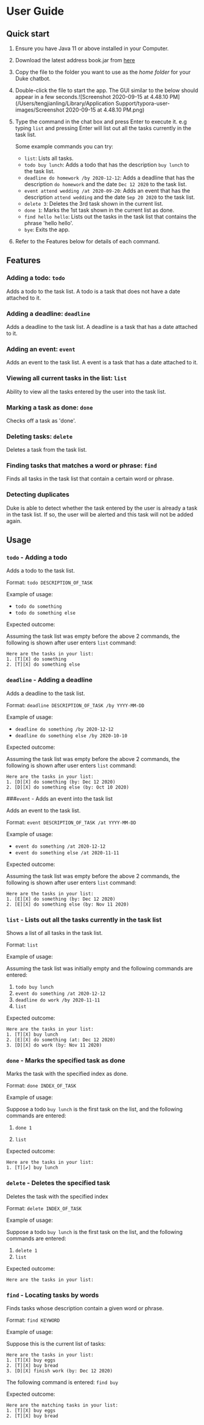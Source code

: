 # User Guide

## Quick start

1. Ensure you have Java 11 or above installed in your Computer.
2. Download the latest address book.jar from [here](https://github.com/tengjianling/ip/releases/tag/A-Release)
3. Copy the file to the folder you want to use as the *home folder* for your Duke chatbot.
4. Double-click the file to start the app. The GUI similar to the below should appear in a few seconds.![Screenshot 2020-09-15 at 4.48.10 PM](/Users/tengjianling/Library/Application Support/typora-user-images/Screenshot 2020-09-15 at 4.48.10 PM.png)

5. Type the command in the chat box and press Enter to execute it. e.g typing `list` and pressing Enter will list out all the tasks currently in the task list.

   Some example commands you can try:

   - `list`: Lists all tasks.
   - `todo buy lunch`: Adds a todo that has the description `buy lunch` to the task list.
   - `deadline do homework /by 2020-12-12`: Adds a deadline that has the description `do homework` and the date `Dec 12 2020` to the task list.
   - `event attend wedding /at 2020-09-20`: Adds an event that has the description `attend wedding` and the date `Sep 20 2020` to the task list.
   - `delete 3`: Deletes the 3rd task shown in the current list.
   - `done 1`: Marks the 1st task shown in the current list as done.
   - `find hello hello`: Lists out the tasks in the task list that contains the phrase 'hello hello'.
   - `bye`: Exits the app.

6. Refer to the Features below for details of each command.



## Features 

### Adding a todo: `todo`
Adds a todo to the task list. A todo is a task that does not have a date attached to it.

### Adding a deadline: `deadline`

Adds a deadline to the task list. A deadline is a task that has a date attached to it. 

### Adding an event: `event`

Adds an event to the task list. A event is a task that has a date attached to it. 

### Viewing all current tasks in the list: `list`

Ability to view all the tasks entered by the user into the task list.

### Marking a task as done: `done`

Checks off a task as 'done'.

### Deleting tasks: `delete`

Deletes a task from the task list.

### Finding tasks that matches a word or phrase: `find`

Finds all tasks in the task list that contain a certain word or phrase.

### Detecting duplicates

Duke is able to detect whether the task entered by the user is already a task in the task list. If so, the user will be alerted and this task will not be added again.

## Usage

### `todo` - Adding a todo

Adds a todo to the task list.

Format: `todo DESCRIPTION_OF_TASK`

Example of usage: 

- `todo do something`
- `todo do something else`

Expected outcome:

Assuming the task list was empty before the above 2 commands, the following is shown after user enters `list` command:

```
Here are the tasks in your list:
1. [T][X] do something
2. [T][X] do something else
```



### `deadline` - Adding a deadline

Adds a deadline to the task list.

Format: `deadline DESCRIPTION_OF_TASK /by YYYY-MM-DD `

Example of usage:

- `deadline do something /by 2020-12-12`
- `deadline do something else /by 2020-10-10`

Expected outcome:

Assuming the task list was empty before the above 2 commands, the following is shown after user enters `list` command:

```
Here are the tasks in your list:
1. [D][X] do something (by: Dec 12 2020)
2. [D][X] do something else (by: Oct 10 2020)
```



###`event` - Adds an event into the task list

Adds an event to the task list.

Format: `event DESCRIPTION_OF_TASK /at YYYY-MM-DD`

Example of usage:

- `event do something /at 2020-12-12`
- `event do something else /at 2020-11-11`

Expected outcome:

Assuming the task list was empty before the above 2 commands, the following is shown after user enters `list` command:

```
Here are the tasks in your list:
1. [E][X] do something (by: Dec 12 2020)
2. [E][X] do something else (by: Nov 11 2020)
```



### `list` - Lists out all the tasks currently in the task list

Shows a list of all tasks in the task list.

Format: `list`

Example of usage: 

Assuming the task list was initially empty and the following commands are entered:

1. `todo buy lunch`
2. `event do something /at 2020-12-12`
3. `deadline do work /by 2020-11-11`
4. `list`

Expected outcome:

```
Here are the tasks in your list:
1. [T][X] buy lunch
2. [E][X] do something (at: Dec 12 2020)
3. [D][X] do work (by: Nov 11 2020)
```



### `done` - Marks the specified task as done

Marks the task with the specified index as done.

Format: `done INDEX_OF_TASK`

Example of usage:

Suppose a todo `buy lunch` is the first task on the list, and the following commands are entered:

1. `done 1`

2. `list`

Expected outcome:

```
Here are the tasks in your list:
1. [T][✔] buy lunch
```



### `delete` - Deletes the specified task

Deletes the task with the specified index

Format: `delete INDEX_OF_TASK`

Example of usage:

Suppose a todo `buy lunch` is the first task on the list, and the following commands are entered:

1. `delete 1`
2. `list`

Expected outcome:

```
Here are the tasks in your list:
```



### `find` - Locating tasks by words

Finds tasks whose description contain a given word or phrase.

Format: `find KEYWORD`

Example of usage:

Suppose this is the current list of tasks:

```
Here are the tasks in your list:
1. [T][X] buy eggs
2. [T][X] buy bread
3. [D][X] finish work (by: Dec 12 2020)
```

The following command is entered: `find buy`

Expected outcome:

```
Here are the matching tasks in your list:
1. [T][X] buy eggs
2. [T][X] buy bread
```



